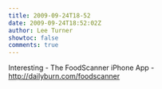 ```yaml
---
title: 2009-09-24T18-52
date: 2009-09-24T18:52:02Z
author: Lee Turner
showtoc: false
comments: true
---
```


Interesting - The FoodScanner iPhone App - http://dailyburn.com/foodscanner

